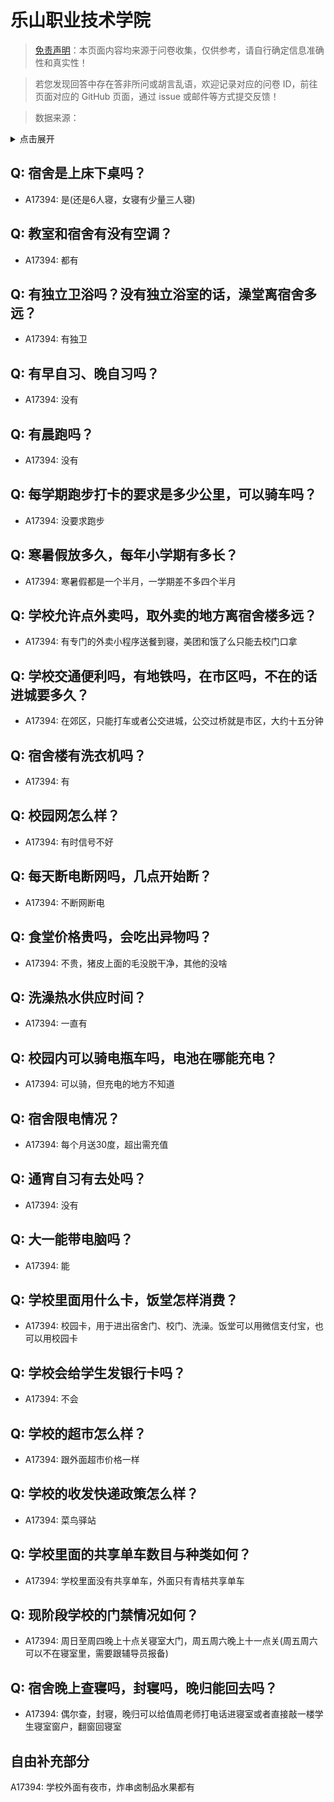 # 乐山职业技术学院

> [免责声明](https://colleges.chat/#_3)：本页面内容均来源于问卷收集，仅供参考，请自行确定信息准确性和真实性！

> 若您发现回答中存在答非所问或胡言乱语，欢迎记录对应的问卷 ID，前往页面对应的 GitHub 页面，通过 issue 或邮件等方式提交反馈！

> 数据来源：

<details><summary>点击展开</summary>
<ul>
<li>A17394: 3139316591@qq.com (2023 年 06 月)</li>
</ul>
</details>

## Q: 宿舍是上床下桌吗？

- A17394: 是(还是6人寝，女寝有少量三人寝)

## Q: 教室和宿舍有没有空调？

- A17394: 都有

## Q: 有独立卫浴吗？没有独立浴室的话，澡堂离宿舍多远？

- A17394: 有独卫

## Q: 有早自习、晚自习吗？

- A17394: 没有

## Q: 有晨跑吗？

- A17394: 没有

## Q: 每学期跑步打卡的要求是多少公里，可以骑车吗？

- A17394: 没要求跑步

## Q: 寒暑假放多久，每年小学期有多长？

- A17394: 寒暑假都是一个半月，一学期差不多四个半月

## Q: 学校允许点外卖吗，取外卖的地方离宿舍楼多远？

- A17394: 有专门的外卖小程序送餐到寝，美团和饿了么只能去校门口拿

## Q: 学校交通便利吗，有地铁吗，在市区吗，不在的话进城要多久？

- A17394: 在郊区，只能打车或者公交进城，公交过桥就是市区，大约十五分钟

## Q: 宿舍楼有洗衣机吗？

- A17394: 有

## Q: 校园网怎么样？

- A17394: 有时信号不好

## Q: 每天断电断网吗，几点开始断？

- A17394: 不断网断电

## Q: 食堂价格贵吗，会吃出异物吗？

- A17394: 不贵，猪皮上面的毛没脱干净，其他的没啥

## Q: 洗澡热水供应时间？

- A17394: 一直有

## Q: 校园内可以骑电瓶车吗，电池在哪能充电？

- A17394: 可以骑，但充电的地方不知道

## Q: 宿舍限电情况？

- A17394: 每个月送30度，超出需充值

## Q: 通宵自习有去处吗？

- A17394: 没有

## Q: 大一能带电脑吗？

- A17394: 能

## Q: 学校里面用什么卡，饭堂怎样消费？

- A17394: 校园卡，用于进出宿舍门、校门、洗澡。饭堂可以用微信支付宝，也可以用校园卡

## Q: 学校会给学生发银行卡吗？

- A17394: 不会

## Q: 学校的超市怎么样？

- A17394: 跟外面超市价格一样

## Q: 学校的收发快递政策怎么样？

- A17394: 菜鸟驿站

## Q: 学校里面的共享单车数目与种类如何？

- A17394: 学校里面没有共享单车，外面只有青桔共享单车

## Q: 现阶段学校的门禁情况如何？

- A17394: 周日至周四晚上十点关寝室大门，周五周六晚上十一点关(周五周六可以不在寝室里，需要跟辅导员报备)

## Q: 宿舍晚上查寝吗，封寝吗，晚归能回去吗？

- A17394: 偶尔查，封寝，晚归可以给值周老师打电话进寝室或者直接敲一楼学生寝室窗户，翻窗回寝室

## 自由补充部分

A17394: 学校外面有夜市，炸串卤制品水果都有